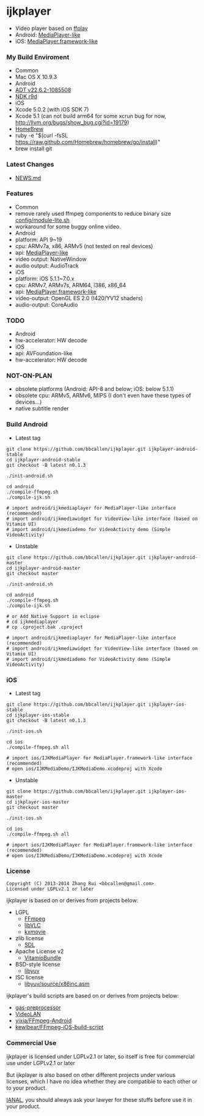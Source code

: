 ijkplayer
=========
- Video player based on [ffplay](http://ffmpeg.org)
 - Android: [MediaPlayer-like](android/ijkmediaplayer/src/tv/danmaku/ijk/media/player/AbstractMediaPlayer.java)
 - iOS: [MediaPlayer.framework-like](ios/IJKMediaPlayer/IJKMediaPlayer/IJKMediaPlayback.h)

### My Build Enviroment
- Common
 - Mac OS X 10.9.3
- Android
 - [ADT v22.6.2-1085508](http://developer.android.com/sdk/index.html)
 - [NDK r9d](http://developer.android.com/tools/sdk/ndk/index.html)
- iOS
 - Xcode 5.0.2 (with iOS SDK 7)
 - Xcode 5.1 (can not build arm64 for some xcrun bug for now, http://llvm.org/bugs/show_bug.cgi?id=19179)
- [HomeBrew](http://brew.sh)
 - ruby -e "$(curl -fsSL https://raw.github.com/Homebrew/homebrew/go/install)"
 - brew install git

### Latest Changes
- [NEWS.md](NEWS.md)

### Features
- Common
 - remove rarely used ffmpeg components to reduce binary size [config/module-lite.sh](config/module-lite.sh)
 - workaround for some buggy online video.
- Android
 - platform: API 9~19
 - cpu: ARMv7a, x86, ARMv5 (not tested on real devices)
 - api: [MediaPlayer-like](android/ijkmediaplayer/src/tv/danmaku/ijk/media/player/IMediaPlayer.java)
 - video output: NativeWindow
 - audio output: AudioTrack
- iOS
 - platform: iOS 5.1.1~7.0.x
 - cpu: ARMv7, ARMv7s, ARM64, i386, x86_64
 - api: [MediaPlayer.framework-like](ios/IJKMediaPlayer/IJKMediaPlayer/IJKMediaPlayback.h)
 - video-output: OpenGL ES 2.0 (I420/YV12 shaders)
 - audio-output: CoreAudio

### TODO
- Android
 - hw-accelerator: HW decode
- iOS
 - api: AVFoundation-like
 - hw-accelerator: HW decode

### NOT-ON-PLAN
- obsolete platforms (Android: API-8 and below; iOS: below 5.1.1)
- obsolete cpu: ARMv5, ARMv6, MIPS (I don't even have these types of devices…)
- native subtitle render

### Build Android
- Latest tag

```
git clone https://github.com/bbcallen/ijkplayer.git ijkplayer-android-stable
cd ijkplayer-android-stable
git checkout -B latest n0.1.3

./init-android.sh

cd android
./compile-ffmpeg.sh
./compile-ijk.sh

# import android/ijkmediaplayer for MediaPlayer-like interface (recommended)
# import android/ijkmediawidget for VideoView-like interface (based on Vitamio UI)
# import android/ijkmediademo for VideoActivity demo (Simple VideoActivity)
```

- Unstable

```
git clone https://github.com/bbcallen/ijkplayer.git ijkplayer-android-master
cd ijkplayer-android-master
git checkout master

./init-android.sh

cd android
./compile-ffmpeg.sh
./compile-ijk.sh

# or Add Native Support in eclipse
# cd ijkmediaplayer
# cp .cproject.bak .cproject

# import android/ijkmediaplayer for MediaPlayer-like interface (recommended)
# import android/ijkmediawidget for VideoView-like interface (based on Vitamio UI)
# import android/ijkmediademo for VideoActivity demo (Simple VideoActivity)
```

### iOS
- Latest tag

```
git clone https://github.com/bbcallen/ijkplayer.git ijkplayer-ios-stable
cd ijkplayer-ios-stable
git checkout -B latest n0.1.3

./init-ios.sh

cd ios
./compile-ffmpeg.sh all

# import ios/IJKMediaPlayer for MediaPlayer.framework-like interface (recommended)
# open ios/IJKMediaDemo/IJKMediaDemo.xcodeproj with Xcode
```

- Unstable

```
git clone https://github.com/bbcallen/ijkplayer.git ijkplayer-ios-master
cd ijkplayer-ios-master
git checkout master

./init-ios.sh

cd ios
./compile-ffmpeg.sh all

# import ios/IJKMediaPlayer for MediaPlayer.framework-like interface (recommended)
# open ios/IJKMediaDemo/IJKMediaDemo.xcodeproj with Xcode
```

### License

```
Copyright (C) 2013-2014 Zhang Rui <bbcallen@gmail.com> 
Licensed under LGPLv2.1 or later
```

ijkplayer is based on or derives from projects below:
- LGPL
  - [FFmpeg](http://git.videolan.org/?p=ffmpeg.git)
  - [libVLC](http://git.videolan.org/?p=vlc.git)
  - [kxmovie](https://github.com/kolyvan/kxmovie)
- zlib license
  - [SDL](http://www.libsdl.org)
- Apache License v2
  - [VitamioBundle](https://github.com/yixia/VitamioBundle)
- BSD-style license
  - [libyuv](https://code.google.com/p/libyuv/)
- ISC license
  - [libyuv/source/x86inc.asm](https://code.google.com/p/libyuv/source/browse/trunk/source/x86inc.asm)

ijkplayer's build scripts are based on or derives from projects below:
- [gas-preprocessor](http://git.libav.org/?p=gas-preprocessor.git)
- [VideoLAN](http://git.videolan.org)
- [yixia/FFmpeg-Android](https://github.com/yixia/FFmpeg-Android)
- [kewlbear/FFmpeg-iOS-build-script](http://github.com/kewlbear/FFmpeg-iOS-build-script) 

### Commercial Use
ijkplayer is licensed under LGPLv2.1 or later, so itself is free for commercial use under LGPLv2.1 or later

But ijkplayer is also based on other different projects under various licenses, which I have no idea whether they are compatible to each other or to your product.

[IANAL](http://en.wikipedia.org/wiki/IANAL), you should always ask your lawyer for these stuffs before use it in your product.
